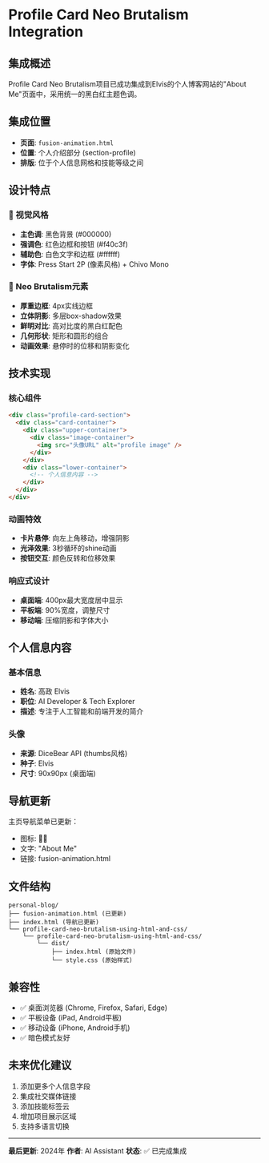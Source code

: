 # Profile Card Neo Brutalism Integration

## 集成概述
Profile Card Neo Brutalism项目已成功集成到Elvis的个人博客网站的"About Me"页面中，采用统一的黑白红主题色调。

## 集成位置
- **页面**: `fusion-animation.html`
- **位置**: 个人介绍部分 (section-profile)
- **排版**: 位于个人信息网格和技能等级之间

## 设计特点

### 🎨 视觉风格
- **主色调**: 黑色背景 (#000000)
- **强调色**: 红色边框和按钮 (#f40c3f)
- **辅助色**: 白色文字和边框 (#ffffff)
- **字体**: Press Start 2P (像素风格) + Chivo Mono

### 🎯 Neo Brutalism元素
- **厚重边框**: 4px实线边框
- **立体阴影**: 多层box-shadow效果
- **鲜明对比**: 高对比度的黑白红配色
- **几何形状**: 矩形和圆形的组合
- **动画效果**: 悬停时的位移和阴影变化

## 技术实现

### 核心组件
```html
<div class="profile-card-section">
  <div class="card-container">
    <div class="upper-container">
      <div class="image-container">
        <img src="头像URL" alt="profile image" />
      </div>
    </div>
    <div class="lower-container">
      <!-- 个人信息内容 -->
    </div>
  </div>
</div>
```

### 动画特效
- **卡片悬停**: 向左上角移动，增强阴影
- **光泽效果**: 3秒循环的shine动画
- **按钮交互**: 颜色反转和位移效果

### 响应式设计
- **桌面端**: 400px最大宽度居中显示
- **平板端**: 90%宽度，调整尺寸
- **移动端**: 压缩阴影和字体大小

## 个人信息内容

### 基本信息
- **姓名**: 高政 Elvis
- **职位**: AI Developer & Tech Explorer
- **描述**: 专注于人工智能和前端开发的简介

### 头像
- **来源**: DiceBear API (thumbs风格)
- **种子**: Elvis
- **尺寸**: 90x90px (桌面端)

## 导航更新
主页导航菜单已更新：
- 图标: 👨‍💻
- 文字: "About Me"
- 链接: fusion-animation.html

## 文件结构
```
personal-blog/
├── fusion-animation.html (已更新)
├── index.html (导航已更新)
└── profile-card-neo-brutalism-using-html-and-css/
    └── profile-card-neo-brutalism-using-html-and-css/
        └── dist/
            ├── index.html (原始文件)
            └── style.css (原始样式)
```

## 兼容性
- ✅ 桌面浏览器 (Chrome, Firefox, Safari, Edge)
- ✅ 平板设备 (iPad, Android平板)
- ✅ 移动设备 (iPhone, Android手机)
- ✅ 暗色模式友好

## 未来优化建议
1. 添加更多个人信息字段
2. 集成社交媒体链接
3. 添加技能标签云
4. 增加项目展示区域
5. 支持多语言切换

---
**最后更新**: 2024年
**作者**: AI Assistant
**状态**: ✅ 已完成集成 
